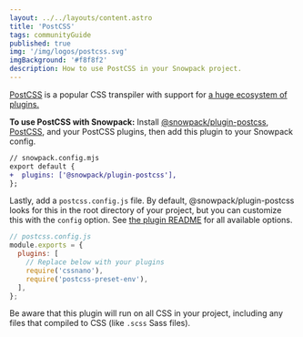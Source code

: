 ```yaml
---
layout: ../../layouts/content.astro
title: 'PostCSS'
tags: communityGuide
published: true
img: '/img/logos/postcss.svg'
imgBackground: '#f8f8f2'
description: How to use PostCSS in your Snowpack project.
---
```


[PostCSS](https://postcss.org/) is a popular CSS transpiler with support for [a huge ecosystem of plugins.](https://github.com/postcss/postcss#plugins)

**To use PostCSS with Snowpack:** Install [@snowpack/plugin-postcss](https://www.npmjs.com/package/@snowpack/plugin-postcss), [PostCSS](https://www.npmjs.com/package/postcss), and your PostCSS plugins, then add this plugin to your Snowpack config.

```diff
// snowpack.config.mjs
export default {
+  plugins: ['@snowpack/plugin-postcss'],
};
```

Lastly, add a `postcss.config.js` file. By default, @snowpack/plugin-postcss looks for this in the root directory of your project, but you can customize this with the `config` option. See [the plugin README](https://www.npmjs.com/package/@snowpack/plugin-postcss) for all available options.

```js
// postcss.config.js
module.exports = {
  plugins: [
    // Replace below with your plugins
    require('cssnano'),
    require('postcss-preset-env'),
  ],
};
```

Be aware that this plugin will run on all CSS in your project, including any files that compiled to CSS (like `.scss` Sass files).
